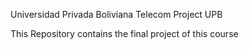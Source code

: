 Universidad Privada Boliviana
Telecom Project UPB

This Repository contains the final project of this course
